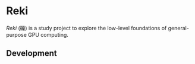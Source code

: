 # Reki

_Reki_ (礫) is a study project to explore the low-level foundations
of general-purpose GPU computing.

## Development

